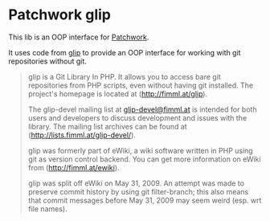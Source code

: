 Patchwork glip
==============

This lib is an OOP interface for [Patchwork][1].

It uses code from [glip][2] to provide an OOP interface for working with git repositories without git.

> glip is a Git Library In PHP. It allows you to access bare git repositories from PHP scripts, even without having git installed. The project's homepage is located at (http://fimml.at/glip).
>
> The glip-devel mailing list at <glip-devel@fimml.at> is intended for both users and developers to discuss development and issues with the library. The mailing list archives can be found at (http://lists.fimml.at/glip-devel/).
>
>
> glip was formerly part of eWiki, a wiki software written in PHP using git as version control backend. You can get more information on eWiki from (http://fimml.at/ewiki).
>
> glip was split off eWiki on May 31, 2009. An attempt was made to preserve commit history by using git filter-branch; this also means that commit messages before May 31, 2009 may seem weird (esp. wrt file names).

[1]: https://github.com/nicolas-grekas/Patchwork.git
[2]: https://github.com/patrikf/glip.git
